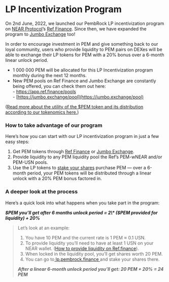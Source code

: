 # LP Incentivization Program

On 2nd June, 2022, we launched our PembRock LP incentivization program on [NEAR Protocol](https://near.org/)’s [Ref Finance](https://app.ref.finance/). Since then, we have expanded the program to [Jumbo Exchange](https://jumbo.exchange/) too!

In order to encourage investment in PEM and give something back to our loyal community, users who provide liquidity to PEM pairs on DEXes will be able to exchange their LP tokens for PEM with a 20% bonus over a 6-month linear unlock period.

* 1 000 000 PEM will be allocated for this LP Incentivization program monthly during the next 12 months.
* New PEM pools on Ref Finance and Jumbo Exchange are constantly being offered, you can check them out here:\
  \- [https://app.ref.finance/pools ](https://www.polishtrains.eu/)\
  \- [https://jumbo.exchange/pool](https://jumbo.exchange/pool)

([Read more about the utility of the $PEM token and its distribution according to our tokenomics here.](./))

### How to take advantage of our program

Here’s how you can start with our LP incentivization program in just a few easy steps:

1. Get PEM tokens through [Ref Finance](https://app.ref.finance/) or [Jumbo Exchange](https://jumbo.exchange/).
2. Provide liquidity to any PEM liquidity pool the Ref’s PEM-wNEAR and/or PEM-USN pools.
3. Use the LP tokens to [stake your shares](https://lp.pembrock.finance/) purchase PEM — over a 6-month period, your PEM tokens will be distributed through a linear unlock with a 20% PEM bonus factored in.&#x20;

### A deeper look at the process

Here’s a quick look into what happens when you take part in the program:

_**$PEM you’ll get after 6 months unlock period = 2\* ($PEM provided for liquidity) + 20%**_

> Let’s look at an example:
>
> 1. You have 10 PEM and the current rate is 1 PEM ≈ 0.1 USN.
> 2. To provide liquidity you’ll need to have at least 1 USN on your NEAR wallet. ([How to provide liquidity on Ref.finance](https://guide.ref.finance/products/pooling)).
> 3. When locked in the liquidity pool, you’ll get shares worth 20 PEM.
> 4. You can go to[ lp.pembrock.finance ](http://lp.pembrock.finance/)and stake your shares there.
>
> _**After a linear 6-month unlock period you’ll get: 20 PEM + 20% = 24 PEM**_
